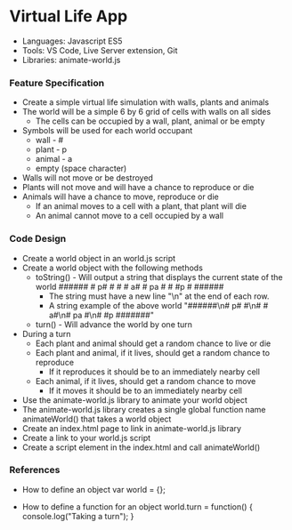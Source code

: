 
# Virtual Life App

* Languages: Javascript ES5
* Tools: VS Code, Live Server extension, Git
* Libraries: animate-world.js

### Feature Specification

* Create a simple virtual life simulation with walls, plants and animals
* The world will be a simple 6 by 6 grid of cells with walls on all sides
	* The cells can be occupied by a wall, plant, animal or be empty
* Symbols will be used for each world occupant
	* wall - #
	* plant - p
	* animal - a
	* empty (space character)
* Walls will not move or be destroyed
* Plants will not move and will have a chance to reproduce or die
* Animals will have a chance to move, reproduce or die
	* If an animal moves to a cell with a plant, that plant will die
	* An animal cannot move to a cell occupied by a wall

### Code Design

* Create a world object in an world.js script
* Create a world object with the following methods
	* toString() - Will output a string that displays the current state of the world
			######
			# p# #
			# # a#
			# pa #
			# #p #
			######
		* The string must have a new line "\n" at the end of each row.
		* A string example of the above world
				"######\n# p# #\n# # a#\n# pa #\n# #p #######"
	* turn() - Will advance the world by one turn
* During a turn
	* Each plant and animal should get a random chance to live or die
	* Each plant and animal, if it lives, should get a random chance to reproduce
		* If it reproduces it should be to an immediately nearby cell
	* Each animal, if it lives, should get a random chance to move
		* If it moves it should be to an immediately nearby cell
* Use the animate-world.js library to animate your world object
* The animate-world.js library creates a single global function name animateWorld() that takes a world object
* Create an index.html page to link in animate-world.js library
* Create a link to your world.js script
* Create a script element in the index.html and call animateWorld()
		<body>
			<script src="http://brickhousecodecamp.org/educationMaterials/workbenchProjects/phase-i/virtual-life-01-app/animate-world.js"></script>
			<script src="world.js"></script>
			<script>
				animateWorld(world)
			</script>
		</body>

### References

* How to define an object
		var world = {};

* How to define a function for an object
		world.turn = function() {
			console.log("Taking a turn");
		}